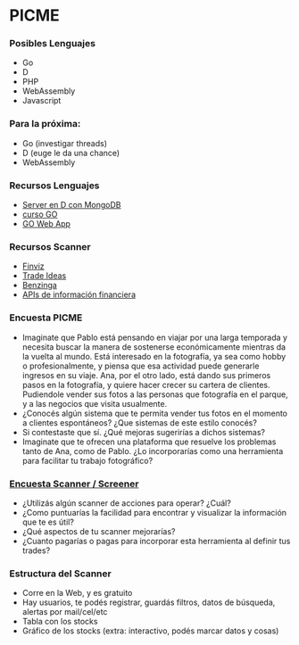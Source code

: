# PICME

### Posibles Lenguajes
- Go
- D 
- PHP
- WebAssembly
- Javascript

### Para la próxima:
- Go (investigar threads)
- D (euge le da una chance)
- WebAssembly

### Recursos Lenguajes
- [Server en D con MongoDB](https://d.readthedocs.io/en/latest/examples.html#web-application)
- [curso GO](https://www.youtube.com/watch?v=G3PvTWRIhZA&list=PLQVvvaa0QuDeF3hP0wQoSxpkqgRcgxMqXScanner)
- [GO Web App](https://golang.org/doc/articles/wiki/)

### Recursos Scanner
- [Finviz](https://finviz.com/)
- [Trade Ideas](https://www.trade-ideas.com/products/)
- [Benzinga](https://pro.benzinga.com/screener/)
- [APIs de información financiera](https://towardsdatascience.com/best-5-free-stock-market-apis-in-2019-ad91dddec984)

### Encuesta PICME
- Imaginate que Pablo está pensando en viajar por una larga temporada y necesita buscar la manera de sostenerse económicamente mientras da la vuelta al mundo. Está interesado en la fotografía, ya sea como hobby o profesionalmente, y piensa que esa actividad puede generarle ingresos en su viaje.
Ana, por el otro lado, está dando sus primeros pasos en la fotografía, y quiere hacer crecer su cartera de clientes. Pudiendole vender sus fotos a las personas que fotografía en el parque, y a las negocios que visita usualmente.
- ¿Conocés algún sistema que te permita vender tus fotos en el momento a clientes espontáneos? ¿Que sistemas de este estilo conocés?
- Si contestaste que sí. ¿Qué mejoras sugerirías a dichos sistemas?
- Imaginate que te ofrecen una plataforma que resuelve los problemas tanto de Ana, como de Pablo. ¿Lo incorporarías como una herramienta para facilitar tu trabajo fotográfico?

### [Encuesta Scanner / Screener](https://docs.google.com/forms/d/1dox4yqVDsdFaTCt_beUm6hk9xl0pVeIvzqzqci-aWPc/edit?ts=5f03971e)
- ¿Utilizás algún scanner de acciones para operar? ¿Cuál?
- ¿Como puntuarías la facilidad para encontrar y visualizar la información que te es útil?
- ¿Qué aspectos de tu scanner mejorarías?
- ¿Cuanto pagarías o pagas para incorporar esta herramienta al definir tus trades?

### Estructura del Scanner
- Corre en la Web, y es gratuito
- Hay usuarios, te podés registrar, guardás filtros, datos de búsqueda, alertas por mail/cel/etc
- Tabla con los stocks
- Gráfico de los stocks (extra: interactivo, podés marcar datos y cosas)
